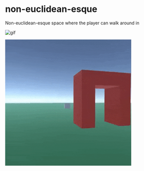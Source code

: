 # non-euclidean-esque

Non-euclidean-esque space where the player can walk around in

![gif](https://github.com/FrankWan27/FrankWan27.github.io/blob/master/images/noneuclid.gif?raw=true)


![gif2](https://github.com/FrankWan27/FrankWan27.github.io/blob/master/images/noneuclid2.gif?raw=true)
